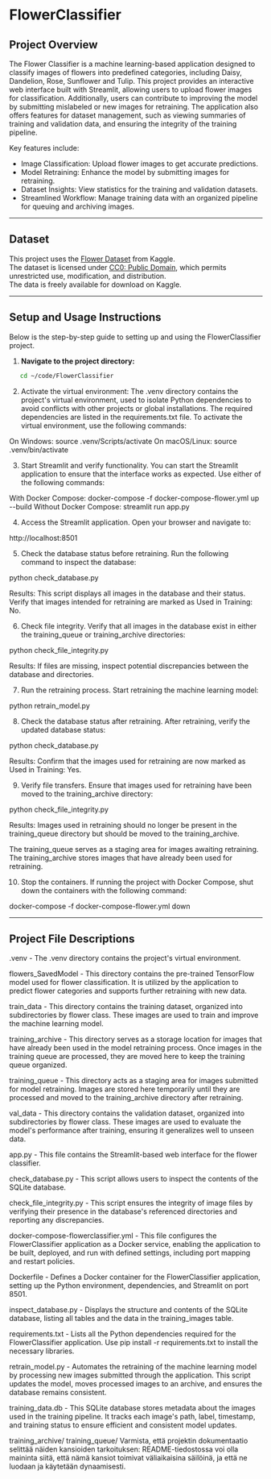 # FlowerClassifier

## Project Overview

The Flower Classifier is a machine learning-based application designed to classify images of flowers into predefined categories, including Daisy, Dandelion, Rose, Sunflower and Tulip. This project provides an interactive web interface built with Streamlit, allowing users to upload flower images for classification. Additionally, users can contribute to improving the model by submitting mislabeled or new images for retraining. The application also offers features for dataset management, such as viewing summaries of training and validation data, and ensuring the integrity of the training pipeline.

Key features include:

- Image Classification: Upload flower images to get accurate predictions.
- Model Retraining: Enhance the model by submitting images for retraining.
- Dataset Insights: View statistics for the training and validation datasets.
- Streamlined Workflow: Manage training data with an organized pipeline for queuing and archiving images.

---

## Dataset
This project uses the [Flower Dataset](https://www.kaggle.com/datasets/abhayayare/flower-dataset) from Kaggle.  
The dataset is licensed under [CC0: Public Domain](https://creativecommons.org/publicdomain/zero/1.0/), which permits unrestricted use, modification, and distribution.  
The data is freely available for download on Kaggle.

---

## Setup and Usage Instructions

Below is the step-by-step guide to setting up and using the FlowerClassifier project. 

1. **Navigate to the project directory:**
```bash
   cd ~/code/FlowerClassifier
``` 

2. Activate the virtual environment: The .venv directory contains the project's virtual environment, used to isolate Python dependencies to avoid conflicts with other projects or global installations. The required dependencies are listed in the requirements.txt file. To activate the virtual environment, use the following commands:

On Windows: source .venv/Scripts/activate
On macOS/Linux: source .venv/bin/activate

3. Start Streamlit and verify functionality. You can start the Streamlit application to ensure that the interface works as expected. Use either of the following commands:

With Docker Compose: docker-compose -f docker-compose-flower.yml up --build
Without Docker Compose: streamlit run app.py

4. Access the Streamlit application. Open your browser and navigate to:

http://localhost:8501

5. Check the database status before retraining. Run the following command to inspect the database:

python check_database.py

Results: This script displays all images in the database and their status. Verify that images intended for retraining are marked as Used in Training: No.

6. Check file integrity. Verify that all images in the database exist in either the training_queue or training_archive directories:

python check_file_integrity.py

Results: If files are missing, inspect potential discrepancies between the database and directories.

7. Run the retraining process. Start retraining the machine learning model:

python retrain_model.py

8. Check the database status after retraining. After retraining, verify the updated database status:

python check_database.py

Results: Confirm that the images used for retraining are now marked as Used in Training: Yes.

9. Verify file transfers. Ensure that images used for retraining have been moved to the training_archive directory:

python check_file_integrity.py

Results: Images used in retraining should no longer be present in the training_queue directory but should be moved to the training_archive.

The training_queue serves as a staging area for images awaiting retraining.
The training_archive stores images that have already been used for retraining.


10. Stop the containers. If running the project with Docker Compose, shut down the containers with the following command:

docker-compose -f docker-compose-flower.yml down

---

## Project File Descriptions

.venv - The .venv directory contains the project's virtual environment.

flowers_SavedModel - This directory contains the pre-trained TensorFlow model used for flower classification. It is utilized by the application to predict flower categories and supports further retraining with new data.

train_data - This directory contains the training dataset, organized into subdirectories by flower class. These images are used to train and improve the machine learning model.

training_archive - This directory serves as a storage location for images that have already been used in the model retraining process. Once images in the training queue are processed, they are moved here to keep the training queue organized. 

training_queue - This directory acts as a staging area for images submitted for model retraining. Images are stored here temporarily until they are processed and moved to the training_archive directory after retraining.

val_data - This directory contains the validation dataset, organized into subdirectories by flower class. These images are used to evaluate the model's performance after training, ensuring it generalizes well to unseen data. 

app.py - This file contains the Streamlit-based web interface for the flower classifier.

check_database.py - This script allows users to inspect the contents of the SQLite database.

check_file_integrity.py - This script ensures the integrity of image files by verifying their presence in the database's referenced directories and reporting any discrepancies.

docker-compose-flowerclassifier.yml - This file configures the FlowerClassifier application as a Docker service, enabling the application to be built, deployed, and run with defined settings, including port mapping and restart policies.

Dockerfile - Defines a Docker container for the FlowerClassifier application, setting up the Python environment, dependencies, and Streamlit on port 8501.

inspect_database.py - Displays the structure and contents of the SQLite database, listing all tables and the data in the training_images table.

requirements.txt - Lists all the Python dependencies required for the FlowerClassifier application. Use pip install -r requirements.txt to install the necessary libraries.

retrain_model.py - Automates the retraining of the machine learning model by processing new images submitted through the application. This script updates the model, moves processed images to an archive, and ensures the database remains consistent.

training_data.db - This SQLite database stores metadata about the images used in the training pipeline. It tracks each image's path, label, timestamp, and training status to ensure efficient and consistent model updates.


training_archive/
training_queue/
Varmista, että projektin dokumentaatio selittää näiden kansioiden tarkoituksen:
README-tiedostossa voi olla maininta siitä, että nämä kansiot toimivat väliaikaisina säilöinä, ja että ne luodaan ja käytetään dynaamisesti.